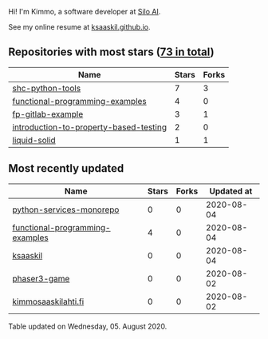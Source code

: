 Hi! I'm Kimmo, a software developer at [Silo AI](https://silo.ai/).

See my online resume at [ksaaskil.github.io](https://ksaaskil.github.io).

<!-- repositories starts -->

## Repositories with most stars ([73 in total](https://github.com/ksaaskil?tab=repositories))
| Name        | Stars           | Forks  |
| ------------- |-------------| -----|
|[shc-python-tools](https://github.com/ksaaskil/shc-python-tools)|7|3
|[functional-programming-examples](https://github.com/ksaaskil/functional-programming-examples)|4|0
|[fp-gitlab-example](https://github.com/ksaaskil/fp-gitlab-example)|3|1
|[introduction-to-property-based-testing](https://github.com/ksaaskil/introduction-to-property-based-testing)|2|0
|[liquid-solid](https://github.com/ksaaskil/liquid-solid)|1|1

<!-- repositories ends -->
<!-- recent_repositories starts -->

## Most recently updated
| Name        | Stars           | Forks  | Updated at
| ------------- |-------------| -----|-----|
|[python-services-monorepo](https://github.com/ksaaskil/python-services-monorepo)|0|0|2020-08-04
|[functional-programming-examples](https://github.com/ksaaskil/functional-programming-examples)|4|0|2020-08-04
|[ksaaskil](https://github.com/ksaaskil/ksaaskil)|0|0|2020-08-04
|[phaser3-game](https://github.com/ksaaskil/phaser3-game)|0|0|2020-08-02
|[kimmosaaskilahti.fi](https://github.com/ksaaskil/kimmosaaskilahti.fi)|0|0|2020-08-02

<!-- recent_repositories ends -->
<!-- updated_at starts -->
Table updated on Wednesday, 05. August 2020.
<!-- updated_at ends -->
